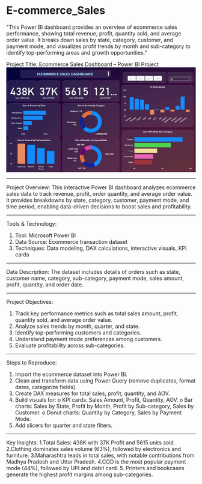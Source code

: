 # E-commerce_Sales
"This Power BI dashboard provides an overview of ecommerce sales performance, showing total revenue, profit, quantity sold, and average order value. It breaks down sales by state, category, customer, and payment mode, and visualizes profit trends by month and sub-category to identify top-performing areas and growth opportunities."

Project Title:
Ecommerce Sales Dashboard – Power BI Project
![Image Alt](https://github.com/hassaanvt/E-commerce_Sales/blob/21a052844788172c3a14f44c8153caefb2144663/Dashboard_Image.jpg)
________________________________________
Project Overview:
This interactive Power BI dashboard analyzes ecommerce sales data to track revenue, profit, order quantity, and average order value. It provides breakdowns by state, category, customer, payment mode, and time period, enabling data-driven decisions to boost sales and profitability.
________________________________________
Tools & Technology:
1. Tool: Microsoft Power BI
2. Data Source: Ecommerce transaction dataset
3. Techniques: Data modeling, DAX calculations, interactive visuals, KPI cards
________________________________________
Data Description:
The dataset includes details of orders such as state, customer name, category, sub-category, payment mode, sales amount, profit, quantity, and order date.
________________________________________
Project Objectives:
1.	Track key performance metrics such as total sales amount, profit, quantity sold, and average order value.
2.	Analyze sales trends by month, quarter, and state.
3.	Identify top-performing customers and categories.
4.	Understand payment mode preferences among customers.
5.	Evaluate profitability across sub-categories.
________________________________________
Steps to Reproduce:
1.	Import the ecommerce dataset into Power BI.
2.	Clean and transform data using Power Query (remove duplicates, format dates, categorize fields).
3.	Create DAX measures for total sales, profit, quantity, and AOV.
4.	Build visuals for:
o	KPI cards: Sales Amount, Profit, Quantity, AOV.
o	Bar charts: Sales by State, Profit by Month, Profit by Sub-category, Sales by Customer.
o	Donut charts: Quantity by Category, Sales by Payment Mode.
5.	Add slicers for quarter and state filters.
________________________________________
Key Insights:
1.Total Sales: 438K with 37K Profit and 5615 units sold.
2.Clothing dominates sales volume (63%), followed by electronics and furniture.
3.Maharashtra leads in total sales, with notable contributions from Madhya Pradesh and Uttar Pradesh.
4.COD is the most popular payment mode (44%), followed by UPI and debit card.
5. Printers and bookcases generate the highest profit margins among sub-categories.


